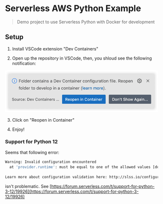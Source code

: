 Serverless AWS Python Example
=============================

> Demo project to use Serverless Python with Docker for development

## Setup

1. Install VSCode extension "Dev Containers"


2. Open up the repository in VSCode, then, you shloud see the following notification:

![VSCode popup](https://raw.githubusercontent.com/sineverba/serverless-aws-python/master/images/folder.webp)

3. Click on "Reopen in Container"

4. Enjoy!

### Support for Python 12

Seems that following error:

```bash
Warning: Invalid configuration encountered
  at 'provider.runtime': must be equal to one of the allowed values [dotnet6, go1.x, java17, java11, java8, java8.al2, nodejs14.x, nodejs16.x, nodejs18.x, nodejs20.x, provided, provided.al2, provided.al2023, python3.7, python3.8, python3.9, python3.10, python3.11, ruby2.7, ruby3.2]

Learn more about configuration validation here: http://slss.io/configuration-validation
```

isn't problematic. See [https://forum.serverless.com/t/support-for-python-3-12/19926](https://forum.serverless.com/t/support-for-python-3-12/19926)



